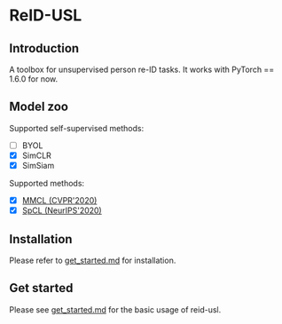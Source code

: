 # ReID-USL

## Introduction

A toolbox for unsupervised person re-ID tasks. It works with PyTorch == 1.6.0 for now.

## Model zoo

Supported self-supervised methods:

- [ ] BYOL
- [x] SimCLR
- [x] SimSiam

Supported methods:

- [x] [MMCL (CVPR'2020)](configs/mmcl/README.md)
- [x] [SpCL (NeurIPS'2020)](configs/spcl/README.md)

## Installation

Please refer to [get_started.md](docs/get_started.md) for installation.

## Get started

Please see [get_started.md](docs/get_started.md) for the basic usage of reid-usl.
